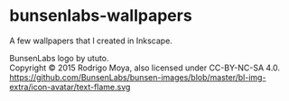 # bunsenlabs-wallpapers
A few wallpapers that I created in Inkscape.



BunsenLabs logo by ututo.</br>
Copyright © 2015 Rodrigo Moya, also licensed under CC-BY-NC-SA 4.0.<br>
https://github.com/BunsenLabs/bunsen-images/blob/master/bl-img-extra/icon-avatar/text-flame.svg
